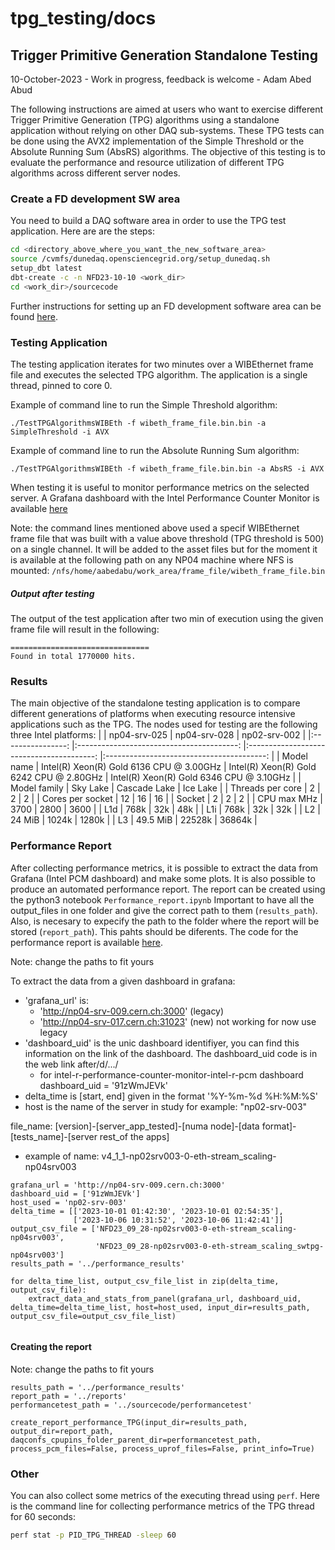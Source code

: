 # tpg_testing/docs
## Trigger Primitive Generation Standalone Testing 
10-October-2023 - Work in progress, feedback is welcome - Adam Abed Abud

The following instructions are aimed at users who want to exercise different Trigger Primitive Generation (TPG) algorithms using a standalone application without relying on other DAQ sub-systems. These TPG tests can be done using the AVX2 implementation of the Simple Threshold or the Absolute Running Sum (AbsRS) algorithms. The objective of this testing is to evaluate the performance and resource utilization of different TPG algorithms across different server nodes. 

### Create a FD development SW area 
 You need to build a DAQ software area in order to use the TPG test application. Here are are the steps: 
 ```sh
cd <directory_above_where_you_want_the_new_software_area>
source /cvmfs/dunedaq.opensciencegrid.org/setup_dunedaq.sh
setup_dbt latest
dbt-create -c -n NFD23-10-10 <work_dir>
cd <work_dir>/sourcecode
```
Further instructions for setting up an FD development software area can be found [here](https://github.com/DUNE-DAQ/daqconf/wiki/Instructions-for-setting-up-an-FD-development-software-area). 

### Testing Application
The testing application iterates for two minutes over a WIBEthernet frame file and executes the selected TPG  algorithm. The application is a single thread, pinned to core 0. 

Example of command line to run the Simple Threshold algorithm: 
```
./TestTPGAlgorithmsWIBEth -f wibeth_frame_file.bin.bin -a SimpleThreshold -i AVX
```
Example of command line to run the Absolute Running Sum algorithm: 
```
./TestTPGAlgorithmsWIBEth -f wibeth_frame_file.bin.bin -a AbsRS -i AVX
```

When testing it is useful to monitor performance metrics on the selected server. A Grafana dashboard with the Intel Performance Counter Monitor is available [here](http://np04-srv-009:3000/d/91zWmJEVk/intel-r-performance-counter-monitor-intel-r-pcm-dashboard?orgId=1&var-host=np04-srv-026&from=now-5m&to=now-1m)

Note: the command lines mentioned above used a specif WIBEthernet frame file that was built with a value above threshold (TPG threshold is 500) on a single channel. It will be added to the asset files but for the moment it is available at the following path on any NP04 machine where NFS is mounted: `/nfs/home/aabedabu/work_area/frame_file/wibeth_frame_file.bin`

##### Output after testing
The output of the test application after two min of execution using the given frame file will result in the following:
```
===============================
Found in total 1770000 hits.
```
### Results

The main objective of the standalone testing application is to compare different generations of platforms when executing resource intensive applications such as the TPG. The nodes used for testing are the following three Intel platforms: 
|                  	|               np04-srv-025               	|               np04-srv-028               	|               np02-srv-002               	|
|:----------------:	|:----------------------------------------:	|:----------------------------------------:	|:----------------------------------------:	|
|    Model name    	| Intel(R) Xeon(R) Gold 6136 CPU @ 3.00GHz 	| Intel(R) Xeon(R) Gold 6242 CPU @ 2.80GHz 	| Intel(R) Xeon(R) Gold 6346 CPU @ 3.10GHz 	|
|   Model family   	|                 Sky Lake                 	|               Cascade Lake               	|                 Ice Lake                 	|
| Threads per core 	|                     2                    	|                     2                    	|                     2                    	|
| Cores per socket 	|                    12                    	|                    16                    	|                    16                    	|
|      Socket      	|                     2                    	|                     2                    	|                     2                    	|
|    CPU max MHz   	|                   3700                   	|                   2800                   	|                   3600                   	|
|        L1d       	|                   768k                   	|                    32k                   	|                    48k                   	|
|        L1i       	|                   768k                   	|                    32k                   	|                    32k                   	|
|        L2        	|                  24 MiB                  	|                   1024k                  	|                   1280k                  	|
|        L3        	|                 49.5 MiB                 	|                  22528k                  	|                  36864k                  	|




### Performance Report
After collecting performance metrics, it is possible to extract the data from Grafana (Intel PCM dashboard) and make some plots. It is also possible to produce an automated performance report. The report can be created using the python3 notebook `Performance_report.ipynb` Important to have all the output_files in one folder and give the correct path to them (`results_path`). Also, is necesary to expecify the path to the folder where the report will be stored (`report_path`). This pahts should be diferents. The code for the performance report is available [here](https://github.com/DUNE-DAQ/performancetest/tree/develop/tools).

Note: change the paths to fit yours

To extract the data from a given dashboard in grafana:
* 'grafana_url' is:
    * 'http://np04-srv-009.cern.ch:3000'  (legacy)
    * 'http://np04-srv-017.cern.ch:31023' (new) not working for now use legacy
* 'dashboard_uid' is the unic dashboard identifiyer, you can find this information on the link of the dashboard. The dashboard_uid code is in the web link after/d/.../ 
    * for intel-r-performance-counter-monitor-intel-r-pcm dashboard dashboard_uid = '91zWmJEVk' 
* delta_time is [start, end] given in the format '%Y-%m-%d %H:%M:%S'
* host is the name of the server in study for example: "np02-srv-003"     

file_name: [version]-[server_app_tested]-[numa node]-[data format]-[tests_name]-[server rest_of the apps]
* example of name: v4_1_1-np02srv003-0-eth-stream_scaling-np04srv003
```
grafana_url = 'http://np04-srv-009.cern.ch:3000' 
dashboard_uid = ['91zWmJEVk']
host_used = 'np02-srv-003'  
delta_time = [['2023-10-01 01:42:30', '2023-10-01 02:54:35'], 
              ['2023-10-06 10:31:52', '2023-10-06 11:42:41']]
output_csv_file = ['NFD23_09_28-np02srv003-0-eth-stream_scaling-np04srv003', 
                   'NFD23_09_28-np02srv003-0-eth-stream_scaling_swtpg-np04srv003']
results_path = '../performance_results'

for delta_time_list, output_csv_file_list in zip(delta_time, output_csv_file):
    extract_data_and_stats_from_panel(grafana_url, dashboard_uid, delta_time=delta_time_list, host=host_used, input_dir=results_path, output_csv_file=output_csv_file_list)
    
```
#### Creating the report

Note: change the paths to fit yours
```
results_path = '../performance_results'
report_path = '../reports'
performancetest_path = '../sourcecode/performancetest'

create_report_performance_TPG(input_dir=results_path, output_dir=report_path, daqconfs_cpupins_folder_parent_dir=performancetest_path, process_pcm_files=False, process_uprof_files=False, print_info=True)

```
### Other

You can also collect some metrics of the executing thread using `perf`. Here is the command line for collecting performance metrics of the TPG thread for 60 seconds: 
```sh
perf stat -p PID_TPG_THREAD -sleep 60
```




